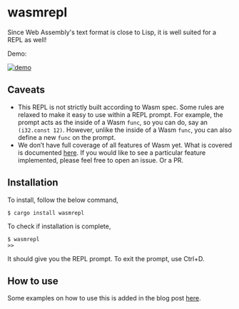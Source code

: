 
# wasmrepl

Since Web Assembly's text format is close to Lisp, it is well suited for a REPL as well!

Demo:

[![demo](https://asciinema.org/a/qcNk4yG7emT52iSlOBzvLCbE9.svg)](https://asciinema.org/a/qcNk4yG7emT52iSlOBzvLCbE9?autoplay=1)

## Caveats

- This REPL is not strictly built according to Wasm spec. Some rules are relaxed to make it easy to use within a REPL prompt. For example, the prompt acts as the inside of a Wasm `func`, so you can do, say an `(i32.const 12)`. However, unlike the inside of a Wasm `func`, you can also define a new `func` on the prompt.
- We don’t have full coverage of all features of Wasm yet. What is covered is documented [here](./Features.md). If you would like to see a particular feature implemented, please feel free to open an issue. Or a PR.

## Installation

To install, follow the below command,

```
$ cargo install wasmrepl
```

To check if installation is complete,

```
$ wasmrepl
>>
```

It should give you the REPL prompt. To exit the prompt, use Ctrl+D.

## How to use

Some examples on how to use this is added in the blog post [here](https://anoopelias.github.io/posts/intro-to-wasm).
